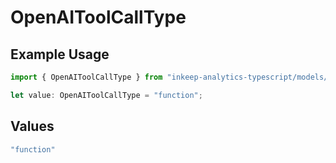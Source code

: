 # OpenAIToolCallType

## Example Usage

```typescript
import { OpenAIToolCallType } from "inkeep-analytics-typescript/models/components";

let value: OpenAIToolCallType = "function";
```

## Values

```typescript
"function"
```
